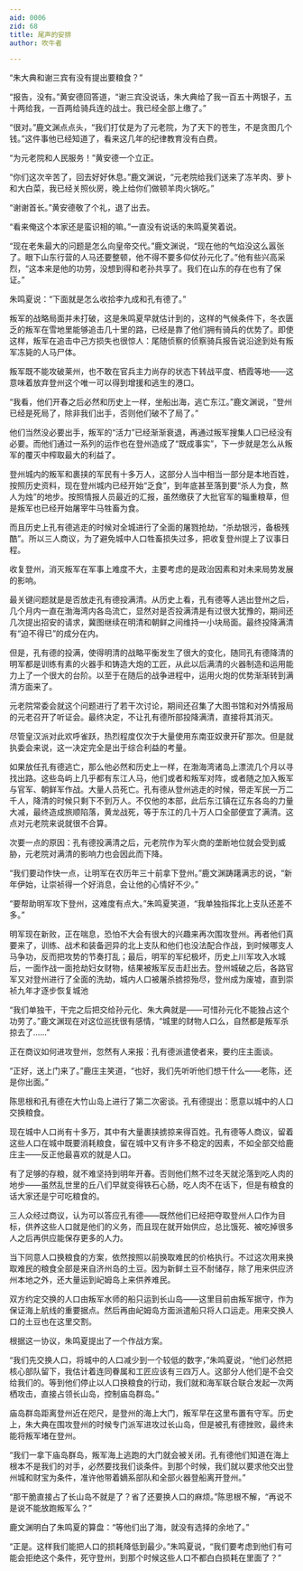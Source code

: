 ```yaml
---
aid: 0006
zid: 68
title: 尾声的安排
author: 吹牛者

---
```




  “朱大典和谢三宾有没有提出要粮食？”

  “报告，没有。”黄安德回答道，“谢三宾没说话，朱大典给了我一百五十两银子，五十两给我，一百两给骑兵连的战士。我已经全部上缴了。”

  “很对。”鹿文渊点点头，“我们打仗是为了元老院，为了天下的苍生，不是贪图几个钱。”这件事他已经知道了，看来这几年的纪律教育没有白费。

  “为元老院和人民服务！”黄安德一个立正。

  “你们这次辛苦了，回去好好休息。”鹿文渊说，“元老院给我们送来了冻羊肉、萝卜和大白菜，我已经关照伙房，晚上给你们做顿羊肉火锅吃。”

  “谢谢首长。”黄安德敬了个礼，退了出去。

  “看来俺这个本家还是蛮识相的嘛。”一直没有说话的朱鸣夏笑着说。

  “现在老朱最大的问题是怎么向皇帝交代。”鹿文渊说，“现在他的气焰没这么嚣张了。眼下山东行营的人马还要整顿，他不得不要多仰仗孙元化了。”他有些兴高采烈，“这本来是他的功劳，没想到得和老孙共享了。我们在山东的存在也有了保证。”

  朱鸣夏说：“下面就是怎么收拾李九成和孔有德了。”

  叛军的战略局面并未打破，这是朱鸣夏早就估计到的，这样的气候条件下，冬衣匮乏的叛军在雪地里能够追击几十里的路，已经是靠了他们拥有骑兵的优势了。即使这样，叛军在追击中己方损失也很惊人：尾随侦察的侦察骑兵报告说沿途到处有叛军冻毙的人马尸体。

  叛军既不能攻破莱州，也不敢在官兵主力尚存的状态下转战平度、栖霞等地——这意味着放弃登州这个唯一可以得到增援和逃生的港口。

  “我看，他们开春之后必然和历史上一样，坐船出海，逃亡东江。”鹿文渊说，“登州已经是死局了，除非我们出手，否则他们破不了局了。”

  他们当然没必要出手，叛军的“活力”已经渐渐衰退，再通过叛军搜集人口已经没有必要。而他们通过一系列的运作也在登州造成了“既成事实”，下一步就是怎么从叛军的覆灭中榨取最大的利益了。

  登州城内的叛军和裹挟的军民有十多万人，这部分人当中相当一部分是本地百姓，按照历史资料，现在登州城内已经开始“乏食”，到年底甚至落到要“杀人为食，熬人为烛”的地步。按照情报人员最近的汇报，虽然缴获了大批官军的辎重粮草，但是叛军也已经开始屠宰牛马牲畜为食。

  而且历史上孔有德逃走的时候对全城进行了全面的屠戮抢劫，“杀劫银污，备极残酷”。所以三人商议，为了避免城中人口牲畜损失过多，把收复登州提上了议事日程。

  收复登州，消灭叛军在军事上难度不大，主要考虑的是政治因素和对未来局势发展的影响。

  最关键问题就是是否放走孔有德投满清。从历史上看，孔有德等人逃出登州之后，几个月内一直在渤海湾内各岛流亡，显然对是否投满清是有过很大犹豫的，期间还几次提出招安的请求，冀图继续在明清和朝鲜之间维持一小块局面。最终投降满清有“迫不得已”的成分在内。

  但是，孔有德的投满，使得明清的战略平衡发生了很大的变化，随同孔有德降清的明军都是训练有素的火器手和铸造大炮的工匠，从此以后满清的火器制造和运用能力上了一个很大的台阶。以至于在随后的战争进程中，运用火炮的优势渐渐转到满清方面来了。

  元老院常委会就这个问题进行了若干次讨论，期间还召集了大图书馆和对外情报局的元老召开了听证会。最终决定，不让孔有德所部投降满清，直接将其消灭。

  尽管皇汉派对此欢呼雀跃，热烈程度仅次于大量使用东南亚奴隶开矿那次。但是就执委会来说，这一决定完全是出于综合利益的考量。

  如果放任孔有德逃亡，那么他必然和历史上一样，在渤海湾诸岛上漂流几个月以寻找出路。这些岛屿上几乎都有东江人马，他们或者和叛军对阵，或者随之加入叛军与官军、朝鲜军作战。大量人员死亡。孔有德从登州逃走的时候，带走军民一万二千人，降清的时候只剩下不到万人。不仅他的本部，此后东江镇在辽东各岛的力量大减，最终造成旅顺陷落，黄龙战死，等于东江的几十万人口全部便宜了满清。这点对元老院来说就很不合算。

  次要一点的原因：孔有德投满清之后，元老院作为军火商的垄断地位就会受到威胁，元老院对满清的影响力也会因此而下降。

  “我们要动作快一点，让明军在农历年三十前拿下登州。”鹿文渊踌躇满志的说，“新年伊始，让崇祯得一个好消息，会让他的心情好不少。”

  “要帮助明军攻下登州，这难度有点大。”朱鸣夏笑道，“我单独指挥北上支队还差不多。”

  明军现在新败，正在喘息，恐怕不大会有很大的兴趣来再次围攻登州。再者他们真要来了，训练、战术和装备迥异的北上支队和他们也没法配合作战，到时候哪支人马争功，反而把攻势的节奏打乱；最后，明军的军纪极坏，历史上川军攻入水城后，一面作战一面抢劫妇女财物，结果被叛军反击赶出去。登州城破之后，各路官军又对登州进行了全面的洗劫，城内人口被屠杀掳掠殆尽，登州成为废墟，直到崇祯九年才逐步恢复城池

  “我们单独干，干完之后把交给孙元化、朱大典就是——可惜孙元化不能独占这个功劳了。”鹿文渊现在对这位巡抚很有感情，“城里的财物人口么，自然都是叛军杀掠去了……”

  正在商议如何进攻登州，忽然有人来报：孔有德派遣使者来，要约庄主面谈。

  “正好，送上门来了。”鹿庄主笑道，“也好，我们先听听他们想干什么——老陈，还是你出面。”

  陈思根和孔有德在大竹山岛上进行了第二次密谈。孔有德提出：愿意以城中的人口交换粮食。

  现在城中人口尚有十多万，其中有大量裹挟掳掠来得百姓。孔有德等人商议，留着这些人口在城中既要消耗粮食，留在城中又有许多不稳定的因素，不如全部交给鹿庄主——反正他最喜欢的就是人口。

  有了足够的存粮，就不难坚持到明年开春。否则他们熬不过冬天就沦落到吃人肉的地步——虽然乱世里的丘八们早就变得铁石心肠，吃人肉不在话下，但是有粮食的话大家还是宁可吃粮食的。

  三人众经过商议，认为可以答应孔有德——既然他们已经把夺取登州人口作为目标，供养这些人口就是他们的义务，而且现在就开始供应，总比饿死、被吃掉很多人之后再供应能保存更多的人力。

  当下同意人口换粮食的方案，依然按照以前换取难民的价格执行。不过这次用来换取难民的粮食全部是来自济州岛的土豆。因为新鲜土豆不耐储存，除了用来供应济州本地之外，还大量运到屺姆岛上来供养难民。

  双方约定交换的人口由叛军水师的船只运到长山岛——这里目前由叛军据守，作为保证海上航线的重要据点。然后再由屺姆岛方面派遣船只将人口运走。用来交换人口的土豆也在这里交割。

  根据这一协议，朱鸣夏提出了一个作战方案。

  “我们先交换人口，将城中的人口减少到一个较低的数字，”朱鸣夏说，“他们必然把核心部队留下，我估计着连同眷属和工匠应该有三四万人。这部分人他们是不会交给我们的。等到他们停止以人口换粮食的行动，我们就和海军联合联合发起一次两栖攻击，直接占领长山岛，控制庙岛群岛。”

  庙岛群岛距离登州近在咫尺，是登州的海上大门，叛军早在这里布置有守军。历史上，朱大典在围攻登州的时候专门派军进攻过长山岛，但是被孔有德挫败，最终未能将叛军堵在登州。

  “我们一拿下庙岛群岛，叛军海上逃跑的大门就会被关闭。孔有德他们知道在海上根本不是我们的对手，必然要找我们谈条件。到那个时候，我们就以要求他交出登州城和财宝为条件，准许他带着嫡系部队和全部火器登船离开登州。”

  “那干脆直接占了长山岛不就是了？省了还要换人口的麻烦。”陈思根不解，“再说不是说不能放跑叛军么？”

  鹿文渊明白了朱鸣夏的算盘：“等他们出了海，就没有选择的余地了。”

  “正是。这样我们能把人口的损耗降低到最少。”朱鸣夏说，“我们要考虑到他们有可能会拒绝这个条件，死守登州，到那个时候这些人口不都白白损耗在里面了？”



